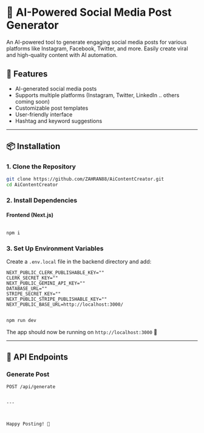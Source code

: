 # 🚀 AI-Powered Social Media Post Generator

An AI-powered tool to generate engaging social media posts for various platforms like Instagram, Facebook, Twitter, and more. Easily create viral and high-quality content with AI automation.

## 🌟 Features
- AI-generated social media posts
- Supports multiple platforms (Instagram, Twitter, LinkedIn .. others coming soon)
- Customizable post templates
- User-friendly interface
- Hashtag and keyword suggestions

---

## 📦 Installation

### **1. Clone the Repository**
```bash
git clone https://github.com/ZAHRAN88/AiContentCreator.git
cd AiContentCreator
```

### **2. Install Dependencies**

#### **Frontend (Next.js)**
```bash

npm i
```

### **3. Set Up Environment Variables**
Create a `.env.local` file in the backend directory and add:
```env.example
NEXT_PUBLIC_CLERK_PUBLISHABLE_KEY=""
CLERK_SECRET_KEY=""
NEXT_PUBLIC_GEMINI_API_KEY=""
DATABASE_URL=""
STRIPE_SECRET_KEY=""
NEXT_PUBLIC_STRIPE_PUBLISHABLE_KEY=""
NEXT_PUBLIC_BASE_URL=http://localhost:3000/
```



```bash

npm run dev
```

The app should now be running on `http://localhost:3000` 🎉

---

## 📜 API Endpoints
### **Generate Post**
```http
POST /api/generate
```

```

---



Happy Posting! 🚀
